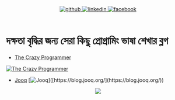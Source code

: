 

<!--
### Hi there 👋
**md-abdul-alim/md-abdul-alim** is a ✨ _special_ ✨ repository because its `README.md` (this file) appears on your GitHub profile.

Here are some ideas to get you started:

- 🔭 I’m currently working on ...
- 🌱 I’m currently learning ...
- 👯 I’m looking to collaborate on ...
- 🤔 I’m looking for help with ...
- 💬 Ask me about ...
- 📫 How to reach me: ...
- 😄 Pronouns: ...
- ⚡ Fun fact: ...
-->
<div align="center">
<a href="https://github.com/md-abdul-alim" target="_blank">
<img src=https://img.shields.io/badge/github-%2324292e.svg?&style=for-the-badge&logo=github&logoColor=white alt=github style="margin-bottom: 5px;" />
</a>
<a href="https://www.linkedin.com/in/md-abdul-alim-milon/" target="_blank">
<img src=https://img.shields.io/badge/linkedin-%231E77B5.svg?&style=for-the-badge&logo=linkedin&logoColor=white alt=linkedin style="margin-bottom: 5px;" />
</a>
  <a href="https://www.facebook.com/abdulalim.milon.71/" target="_blank">
<img src=https://img.shields.io/badge/facebook-%2324292e.svg?&style=for-the-badge&logo=facebook&logoColor=white alt=facebook style="margin-bottom: 5px;" />
</a>
</div>  


<br/>  
<h1>দক্ষতা বৃদ্ধির জন্য সেরা কিছু প্রোগ্রামিং ভাষা শেখার ব্লগ</h1> 

- [The Crazy Programmer](http://www.thecrazyprogrammer.com/)

[![The Crazy Programmer](https://www.thecrazyprogrammer.com/wp-content/uploads/2017/09/logo-2.png?ezimgfmt=rs:143x90/rscb1/ngcb1/notWebP)]([https://docs.celeryq.dev/en/stable/index.html](http://www.thecrazyprogrammer.com/))


- [Jooq](https://blog.jooq.org/)
[![Jooq]([https://www.thecrazyprogrammer.com/wp-content/uploads/2017/09/logo-2.png?ezimgfmt=rs:143x90/rscb1/ngcb1/notWebP](https://i0.wp.com/blog.jooq.org/wp-content/uploads/2019/05/cropped-jooq-logo-white-transparent-750x750-padded-2.png?fit=400%2C400&ssl=1))]([https://blog.jooq.org/](https://blog.jooq.org/))

<div align="center">
<img src="https://komarev.com/ghpvc/?username=md-abdul-alim&&style=flat-square" align="center" />
</div>  
